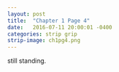 ```yaml
---
layout: post
title:  "Chapter 1 Page 4"
date:   2016-07-11 20:00:01 -0400
categories: strip grip
strip-image: ch1pg4.png
---
```

still standing.
